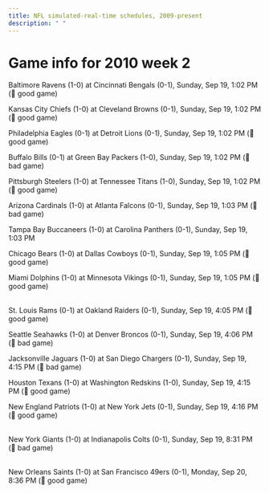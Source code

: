 ```yaml
---
title: NFL simulated-real-time schedules, 2009-present
description: " "
---
```


# Game info for 2010 week 2

Baltimore Ravens (1-0) at Cincinnati Bengals (0-1), Sunday, Sep 19, 1:02 PM (:football: good game)

Kansas City Chiefs (1-0) at Cleveland Browns (0-1), Sunday, Sep 19, 1:02 PM (:football: good game)

Philadelphia Eagles (0-1) at Detroit Lions (0-1), Sunday, Sep 19, 1:02 PM (:football: good game)

Buffalo Bills (0-1) at Green Bay Packers (1-0), Sunday, Sep 19, 1:02 PM (:red_circle: bad game)

Pittsburgh Steelers (1-0) at Tennessee Titans (1-0), Sunday, Sep 19, 1:02 PM (:football: good game)

Arizona Cardinals (1-0) at Atlanta Falcons (0-1), Sunday, Sep 19, 1:03 PM (:red_circle: bad game)

Tampa Bay Buccaneers (1-0) at Carolina Panthers (0-1), Sunday, Sep 19, 1:03 PM

Chicago Bears (1-0) at Dallas Cowboys (0-1), Sunday, Sep 19, 1:05 PM (:football: good game)

Miami Dolphins (1-0) at Minnesota Vikings (0-1), Sunday, Sep 19, 1:05 PM (:football: good game)

<br/>St. Louis Rams (0-1) at Oakland Raiders (0-1), Sunday, Sep 19, 4:05 PM (:football: good game)

Seattle Seahawks (1-0) at Denver Broncos (0-1), Sunday, Sep 19, 4:06 PM (:red_circle: bad game)

Jacksonville Jaguars (1-0) at San Diego Chargers (0-1), Sunday, Sep 19, 4:15 PM (:red_circle: bad game)

Houston Texans (1-0) at Washington Redskins (1-0), Sunday, Sep 19, 4:15 PM (:football: good game)

New England Patriots (1-0) at New York Jets (0-1), Sunday, Sep 19, 4:16 PM (:football: good game)

<br/>New York Giants (1-0) at Indianapolis Colts (0-1), Sunday, Sep 19, 8:31 PM (:red_circle: bad game)

<br/>New Orleans Saints (1-0) at San Francisco 49ers (0-1), Monday, Sep 20, 8:36 PM (:football: good game)

